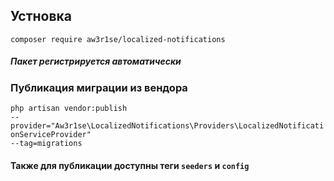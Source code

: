 ## Устновка
<code>composer require aw3r1se/localized-notifications</code>
##### Пакет регистрируется автоматически

### Публикация миграции из вендора
<code>php artisan vendor:publish --provider="Aw3r1se\LocalizedNotifications\Providers\LocalizedNotificationServiceProvider" --tag=migrations</code>
#### Также для публикации доступны теги <code>seeders</code> и <code>config</config>
